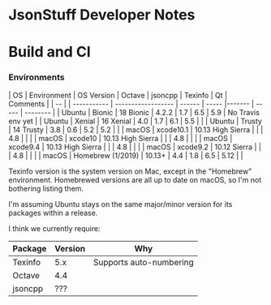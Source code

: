 JsonStuff Developer Notes
=========================

# Build and CI

### Environments

| OS | Environment | OS Version           | Octave | jsoncpp | Texinfo | Qt | Comments |
| -- | | ----------- | ------------------ | ------ | ----- |------- | ----- | -------- |
| Ubuntu | Bionic     | 18 Bionic         | 4.2.2  | 1.7   | 6.5    | 5.9   | No Travis env yet |
| Ubuntu | Xenial     | 16 Xenial         | 4.0    | 1.7   | 6.1    | 5.5   |       |
| Ubuntu | Trusty     | 14 Trusty         | 3.8    | 0.6   | 5.2    | 5.2   |       |
| macOS | xcode10.1   | 10.13 High Sierra |        |       | 4.8    |       |       |
| macOS | xcode10     | 10.13 High Sierra |        |       | 4.8    |       |       |
| macOS | xcode9.4    | 10.13 High Sierra |        |       | 4.8    |       |       |
| macOS | xcode9.2    | 10.12 Sierra      |        |       | 4.8    |       |       |
| macOS | Homebrew (1/2019) | 10.13+      | 4.4    | 1.8   | 6.5    | 5.12  |       |

Texinfo version is the system version on Mac, except in the "Homebrew" environment. Homebrewed versions are all up to date on macOS, so I'm not bothering listing them.

I'm assuming Ubuntu stays on the same major/minor version for its packages within a release.

I think we currently require:

| Package | Version | Why                     |
| ------- | ------- | ----------------------- |
| Texinfo | 5.x     | Supports auto-numbering |
| Octave  | 4.4     | |
| jsoncpp | ???     | |
